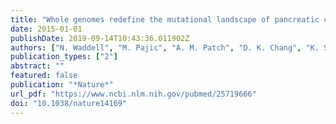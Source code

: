 ```yaml
---
title: "Whole genomes redefine the mutational landscape of pancreatic cancer"
date: 2015-01-01
publishDate: 2019-09-14T10:43:36.011902Z
authors: ["N. Waddell", "M. Pajic", "A. M. Patch", "D. K. Chang", "K. S. Kassahn", "P. Bailey", "A. L. Johns", "D. Miller", "K. Nones", "K. Quek", "M. C. Quinn", "A. J. Robertson", "M. Z. Fadlullah", "T. J. Bruxner", "A. N. Christ", "I. Harliwong", "S. Idrisoglu", "S. Manning", "C. Nourse", "E. Nourbakhsh", "S. Wani", "P. J. Wilson", "E. Markham", "N. Cloonan", "M. J. Anderson", "J. L. Fink", "O. Holmes", "S. H. Kazakoff", "C. Leonard", "F. Newell", "B. Poudel", "S. Song", "D. Taylor", "N. Waddell", "S. Wood", "Q. Xu", "J. Wu", "M. Pinese", "M. J. Cowley", "H. C. Lee", "M. D. Jones", "A. M. Nagrial", "J. Humphris", "L. A. Chantrill", "V. Chin", "A. M. Steinmann", "A. Mawson", "E. S. Humphrey", "E. K. Colvin", "A. Chou", "C. J. Scarlett", "A. V. Pinho", "M. Giry-Laterriere", "I. Rooman", "J. S. Samra", "J. G. Kench", "J. A. Pettitt", "N. D. Merrett", "C. Toon", "K. Epari", "N. Q. Nguyen", "A. Barbour", "N. Zeps", "N. B. Jamieson", "J. S. Graham", "S. P. Niclou", "R. Bjerkvig", "R. Grutzmann", "D. Aust", "R. H. Hruban", "A. Maitra", "C. A. Iacobuzio-Donahue", "C. L. Wolfgang", "R. A. Morgan", "R. T. Lawlor", "V. Corbo", "C. Bassi", "M. Falconi", "G. Zamboni", "G. Tortora", "M. A. Tempero", "Initiative Australian Pancreatic Cancer Genome", "A. J. Gill", "J. R. Eshleman", "C. Pilarsky", "A. Scarpa", "E. A. Musgrove", "J. V. Pearson", "A. V. Biankin", "S. M. Grimmond"]
publication_types: ["2"]
abstract: ""
featured: false
publication: "*Nature*"
url_pdf: "https://www.ncbi.nlm.nih.gov/pubmed/25719666"
doi: "10.1038/nature14169"
---
```


